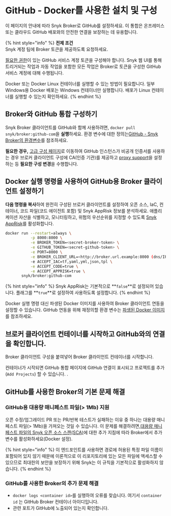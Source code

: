 # GitHub - Docker를 사용한 설치 및 구성

이 페이지의 안내에 따라 Snyk Broker로 GitHub를 설정하세요. 이 통합은 온프레미스 또는 클라우드 GitHub 배포와의 안전한 연결을 보장하는 데 유용합니다.

{% hint style="info" %}
**전제 조건**\
Snyk 계정 팀에 Broker 토큰을 제공하도록 요청하세요.

[필요한 권한](../../../../integrate-with-snyk/git-repositories-scms-integrations-with-snyk/snyk-github-integration.md#required-permissions-scope-for-the-github-integration)이 있는 GitHub 서비스 계정 토큰을 구성해야 합니다. Snyk 웹 UI를 통해 트리거되는 작업과 자동 작업을 포함한 모든 작업은 Broker로 토큰을 구성한 GitHub 서비스 계정에 대해 수행됩니다.

Docker 또는 Docker Linux 컨테이너를 실행할 수 있는 방법이 필요합니다. 일부 Windows용 Docker 배포는 Windows 컨테이너만 실행합니다. 배포가 Linux 컨테이너를 실행할 수 있는지 확인하세요.
{% endhint %}

## Broker와 GitHub 통합 구성하기

Snyk Broker 클라이언트를 GitHub와 함께 사용하려면, `docker pull snyk/broker:github-com`을 **실행**하세요. 환경 변수에 대한 정의는[GitHub - Snyk Broker의 환경변수](github-environment-variables-for-snyk-broker.md)를 참조하세요.

**필요한 경우,** [고급 구성 페이지](../advanced-configuration-for-snyk-broker-docker-installation/)로 이동하여 GitHub 인스턴스가 비공개 인증서를 사용하는 경우 브로커 클라이언트 구성에 CA(인증 기관)를 제공하고 [proxy support](../advanced-configuration-for-snyk-broker-docker-installation/proxy-support-with-docker.md)을 설정하는 등 **필요한 구성 변경**을 수행합니다.

## Docker 실행 명령을 사용하여 GitHub용 Broker 클라이언트 설정하기

**다음 명령을 복사**하여 완전히 구성된 브로커 클라이언트를 설정하여 오픈 소스, IaC, 컨테이너, 코드 파일(코드 에이전트 포함) 및 Snyk AppRisk 정보를 분석하세요. 애플리케이션 자산을 식별하고, 모니터링하고, 위험의 우선순위를 지정할 수 있도록 [Snyk AppRisk](../../../../manage-risk/snyk-apprisk/)를 활성화합니다.

```bash
docker run --restart=always \
           -p 8000:8000 \
           -e BROKER_TOKEN=<secret-broker-token> \
           -e GITHUB_TOKEN=<secret-github-token> \
           -e PORT=8000 \
           -e BROKER_CLIENT_URL=<http://broker.url.example:8000 (dns/IP:port)> \
           -e ACCEPT_IAC=tf,yaml,yml,json,tpl \
           -e ACCEPT_CODE=true \
           -e ACCEPT_APPRISK=true \ 
       snyk/broker:github-com
```

{% hint style="info" %}
Snyk AppRisk는 기본적으로 **`false`**로 설정되어 있습니다. 플래그를 **`true`**로 설정하여 사용하도록 설정합니다.
{% endhint %}

Docker 실행 명령 대신 파생된 Docker 이미지를 사용하여 Broker 클라이언트 연동을 설정할 수 있습니다. GitHub 연동을 위해 재정의할 환경 변수는 [파생된 Docker 이미지](../derived-docker-images-for-broker-client-integrations-and-container-registry-agent.md)를 참조하세요.

## 브로커 클라이언트 컨테이너를 시작하고 GitHub와의 연결을 확인합니다.

Broker 클라이언트 구성을 붙여넣어 Broker 클라이언트 컨테이너를 시작합니다.

컨테이너가 시작되면 GitHub 통합 페이지에 GitHub 연결이 표시되고 프로젝트를 추가(`Add Projects`) 할 수 있습니다. .

## GitHub를 사용한 Broker의 기본 문제 해결

### GitHub용 대용량 매니페스트 파일(> 1Mb) 지원

오픈 수정/업그레이드 PR 또는 PR/반복 테스트가 실패하는 이유 중 하나는 대용량 매니페스트 파일(> 1Mb)을 가져오는 것일 수 있습니다. 이 문제를 해결하려면,[대용량 매니페스트 파일의 Snyk 오픈  소스 스캔(SCA)](https://docs.snyk.io/enterprise-setup/snyk-broker/install-and-configure-snyk-broker/advanced-configuration-for-snyk-broker-docker-installation/snyk-open-source-scans-sca-of-large-manifest-files-docker-setup)에 대한 추가 지침에 따라 Broker에서 추가 변수를 활성화하세요(Docker 설정).

{% hint style="info" %}
이 엔드포인트를 사용하면 경로에 허용된 특정 파일 이름이 포함되어 있지 않기 때문에 이론적으로 이 리포지토리에 있는 모든 파일에 액세스할 수 있으므로 최대한의 보안을 보장하기 위해 Snyk는 이 규칙을 기본적으로 활성화하지 않습니다.
{% endhint %}

### GitHub를 사용한 Broker의 추가 문제 해결

* `docker logs <container id>`를 실행하여 오류를 찾습니다. 여기서 `container id` 는 GitHub Broker 컨테이너 아이디입니다.
* 관련 포트가 GitHub에 노출되어 있는지 확인합니다.

